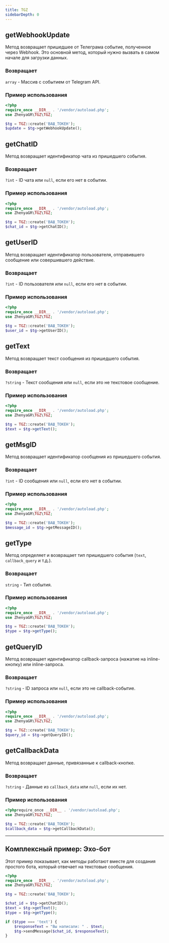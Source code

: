 ```yaml
---
title: TGZ
sidebarDepth: 0
---
```


## getWebhookUpdate
Метод возвращает пришедшее от Телеграма событие, полученное через Webhook. Это основной метод, который нужно вызвать в самом начале для загрузки данных.

### Возвращает
`array` - Массив с событием от Telegram API.

### Пример использования
```php
<?php
require_once __DIR__ . '/vendor/autoload.php';
use ZhenyaGR\TGZ\TGZ;

$tg = TGZ::create('ВАШ_ТОКЕН');
$update = $tg->getWebhookUpdate();
```

## getChatID
Метод возвращает идентификатор чата из пришедшего события.

### Возвращает
`?int` - ID чата или `null`, если его нет в событии.

### Пример использования
```php
<?php
require_once __DIR__ . '/vendor/autoload.php';
use ZhenyaGR\TGZ\TGZ;

$tg = TGZ::create('ВАШ_ТОКЕН');
$chat_id = $tg->getChatID();

```

## getUserID
Метод возвращает идентификатор пользователя, отправившего сообщение или совершившего действие.

### Возвращает
`?int` - ID пользователя или `null`, если его нет в событии.

### Пример использования
```php
<?php
require_once __DIR__ . '/vendor/autoload.php';
use ZhenyaGR\TGZ\TGZ;

$tg = TGZ::create('ВАШ_ТОКЕН');
$user_id = $tg->getUserID();
```

## getText
Метод возвращает текст сообщения из пришедшего события.

### Возвращает
`?string` - Текст сообщения или `null`, если это не текстовое сообщение.

### Пример использования
```php
<?php
require_once __DIR__ . '/vendor/autoload.php';
use ZhenyaGR\TGZ\TGZ;

$tg = TGZ::create('ВАШ_ТОКЕН');
$text = $tg->getText();
```

## getMsgID
Метод возвращает идентификатор сообщения из пришедшего события.

### Возвращает
`?int` - ID сообщения или `null`, если его нет в событии.

### Пример использования
```php
<?php
require_once __DIR__ . '/vendor/autoload.php';
use ZhenyaGR\TGZ\TGZ;

$tg = TGZ::create('ВАШ_ТОКЕН');
$message_id = $tg->getMessageID();
```

## getType
Метод определяет и возвращает тип пришедшего события (`text`, `callback_query` и т.д.).

### Возвращает
`string` - Тип события.

### Пример использования
```php
<?php
require_once __DIR__ . '/vendor/autoload.php';
use ZhenyaGR\TGZ\TGZ;

$tg = TGZ::create('ВАШ_ТОКЕН');
$type = $tg->getType();
```

## getQueryID
Метод возвращает идентификатор callback-запроса (нажатие на inline-кнопку) или inline-запроса.

### Возвращает
`?string` - ID запроса или `null`, если это не callback-событие.

### Пример использования
```php
<?php
require_once __DIR__ . '/vendor/autoload.php';
use ZhenyaGR\TGZ\TGZ;

$tg = TGZ::create('ВАШ_ТОКЕН');
$query_id = $tg->getQueryID();
```

## getCallbackData
Метод возвращает данные, привязанные к callback-кнопке.

### Возвращает
`?string` - Данные из `callback_data` или `null`, если их нет.

### Пример использования
```php
<?phprequire_once __DIR__ . '/vendor/autoload.php';
use ZhenyaGR\TGZ\TGZ;

$tg = TGZ::create('ВАШ_ТОКЕН');
$callback_data = $tg->getCallbackData();
```

---

## Комплексный пример: Эхо-бот

Этот пример показывает, как методы работают вместе для создания простого бота, который отвечает на текстовые сообщения.

```php
<?php
require_once __DIR__ . '/vendor/autoload.php';
use ZhenyaGR\TGZ\TGZ;

$tg = TGZ::create('ВАШ_ТОКЕН');

$chat_id = $tg->getChatID();
$text = $tg->getText();
$type = $tg->getType();

if ($type === 'text') {
    $responseText = "Вы написали: " . $text;
    $tg->sendMessage($chat_id, $responseText);
}
```